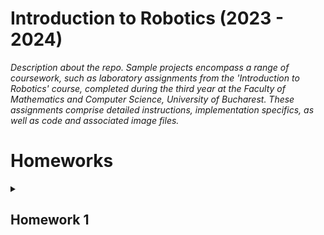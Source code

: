 # Introduction to Robotics (2023 - 2024)
_Description about the repo.
Sample projects encompass a range of coursework, such as laboratory assignments from the 'Introduction to Robotics' course, completed during the third year at the Faculty of Mathematics and Computer Science, University of Bucharest. These assignments comprise detailed instructions, implementation specifics, as well as code and associated image files._

# Homeworks 


<details>
<summary><h2>Homework 1</h2></summary> 
### Task: RGB LED control using 3 potentiometers. This control must leveragedigital electronics
###
### Youtube video that shows how it works: https://www.youtube.com/shorts/YShnfBhUUPg

![homework_2](https://github.com/dragosvoinea1/IntroductionToRobotics/assets/115077134/c1b04518-b1ce-4769-ae25-8ba3c1627aa1)
</details>
